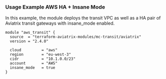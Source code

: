 ### Usage Example AWS HA + Insane Mode

In this example, the module deploys the transit VPC as well as a HA pair of Aviatrix transit gateways with insane_mode enabled.

```hcl
module "aws_transit" {
  source  = "terraform-aviatrix-modules/mc-transit/aviatrix"
  version = "2.4.0"

  cloud         = "aws"
  region        = "eu-west-3"
  cidr          = "10.1.0.0/23"
  account       = "AWS"
  insane_mode   = true
}
```